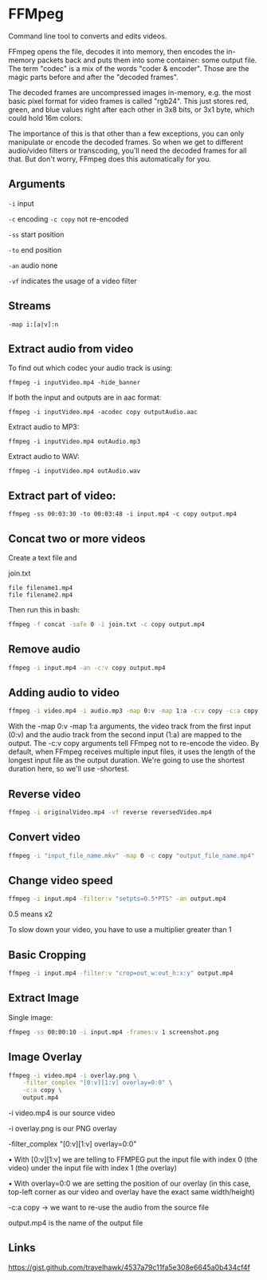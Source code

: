 # FFMpeg

Command line tool to converts and edits videos.

FFmpeg opens the file, decodes it into memory, then encodes the in-memory packets back and puts them into some container: some output file. The term "codec" is a mix of the words "coder & encoder". Those are the magic parts before and after the "decoded frames".

The decoded frames are uncompressed images in-memory, e.g. the most basic pixel format for video frames is called "rgb24". This just stores red, green, and blue values right after each other in 3x8 bits, or 3x1 byte, which could hold 16m colors.

The importance of this is that other than a few exceptions, you can only manipulate or encode the decoded frames. So when we get to different audio/video filters or transcoding, you'll need the decoded frames for all that. But don't worry, FFmpeg does this automatically for you.


## Arguments

```-i``` input

```-c``` encoding  ```-c copy``` not re-encoded

```-ss``` start position

```-to``` end position

```-an``` audio none

```-vf``` indicates the usage of a video filter

## Streams

```-map i:[a|v]:n```


## Extract audio from video

To find out which codec your audio track is using:

```ffmpeg -i inputVideo.mp4 -hide_banner```

If both the input and outputs are in aac format:

```ffmpeg -i inputVideo.mp4 -acodec copy outputAudio.aac```

Extract audio to MP3:

```ffmpeg -i inputVideo.mp4 outAudio.mp3```

Extract audio to WAV:

```ffmpeg -i inputVideo.mp4 outAudio.wav```


## Extract part of video:

```ffmpeg -ss 00:03:30 -to 00:03:48 -i input.mp4 -c copy output.mp4```


## Concat two or more videos

Create a text file and 

join.txt

```
file filename1.mp4
file filename2.mp4
```

Then run this in bash:
 
```bash
ffmpeg -f concat -safe 0 -i join.txt -c copy output.mp4
```

## Remove audio

```bash
ffmpeg -i input.mp4 -an -c:v copy output.mp4
```

## Adding audio to video

```bash
ffmpeg -i video.mp4 -i audio.mp3 -map 0:v -map 1:a -c:v copy -c:a copy -shortest output.mp4
```
With the -map 0:v -map 1:a arguments, the video track from the first input (0:v) and the audio track from the second input (1:a) are mapped to the output.
The -c:v copy arguments tell FFmpeg not to re-encode the video.
By default, when FFmpeg receives multiple input files, it uses the length of the longest input file as the output duration. We're going to use the shortest duration here, so we'll use -shortest.

## Reverse video

```bash
ffmpeg -i originalVideo.mp4 -vf reverse reversedVideo.mp4
```

## Convert video

```bash
ffmpeg -i "input_file_name.mkv" -map 0 -c copy "output_file_name.mp4"
```

## Change video speed

```bash
ffmpeg -i input.mp4 -filter:v "setpts=0.5*PTS" -an output.mp4
```

0.5 means x2

To slow down your video, you have to use a multiplier greater than 1


## Basic Cropping 

```bash
ffmpeg -i input.mp4 -filter:v "crop=out_w:out_h:x:y" output.mp4
```


## Extract Image

Single image:

```bash
ffmpeg -ss 00:00:10 -i input.mp4 -frames:v 1 screenshot.png
```


## Image Overlay

```bash
ffmpeg -i video.mp4 -i overlay.png \
	-filter_complex "[0:v][1:v] overlay=0:0" \
	-c:a copy \
	output.mp4
```

-i video.mp4 is our source video

-i overlay.png is our PNG overlay

-filter_complex "[0:v][1:v] overlay=0:0"

• With [0:v][1:v] we are telling to FFMPEG put the input file with index 0 (the video) under the input file with index 1 (the overlay)

• With overlay=0:0 we are setting the position of our overlay (in this case, top-left corner as our video and overlay have the exact same width/height)

-c:a copy  → we want to re-use the audio from the source file

output.mp4  is the name of the output file


## Links

https://gist.github.com/travelhawk/4537a79c11fa5e308e6645a0b434cf4f
